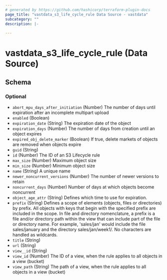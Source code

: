 ```yaml
---
# generated by https://github.com/hashicorp/terraform-plugin-docs
page_title: "vastdata_s3_life_cycle_rule Data Source - vastdata"
subcategory: ""
description: |-
  
---
```


# vastdata_s3_life_cycle_rule (Data Source)





<!-- schema generated by tfplugindocs -->
## Schema

### Optional

- `abort_mpu_days_after_initiation` (Number) The number of days until expiration after an incomplete multipart upload
- `enabled` (Boolean)
- `expiration_date` (String) The expiration date of the object
- `expiration_days` (Number) The number of days from creation until an object expires
- `expired_obj_delete_marker` (Boolean) If true, delete markets of objects are removed when objects expire
- `guid` (String)
- `id` (Number) The ID of an S3 Lifecycle rule
- `max_size` (Number) Maximum object size
- `min_size` (Number) Minimum object size
- `name` (String) A unique name
- `newer_noncurrent_versions` (Number) The number of newer versions to retain
- `noncurrent_days` (Number) Number of days at which objects become noncurrent
- `object_age_attr` (String) Defines which time to use for expiration.
- `prefix` (String) Defines a scope of elements (objects, files or directories) by prefix. All objects with keys that begin with the specified prefix are included in the scope. In file and directory nomenclature, a prefix is a file and/or directory path within the view that can include part of the file or directory name. For example, 'sales/jan' would include the file sales/january and the directory sales/jan/week1/. No characters are handled as wildcards.
- `title` (String)
- `url` (String)
- `view__id` (String)
- `view_id` (Number) The ID of a view, when the rule applies to all objects in a view (bucket)
- `view_path` (String) The path of a view, when the rule applies to all objects in a view (bucket)
